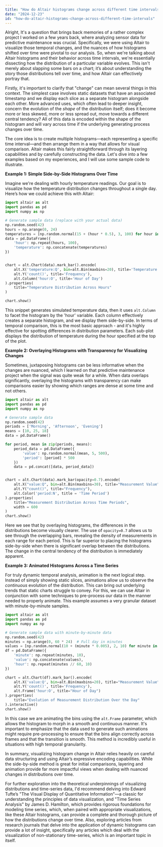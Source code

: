 ```yaml
---
title: "How do Altair histograms change across different time intervals?"
date: "2024-12-23"
id: "how-do-altair-histograms-change-across-different-time-intervals"
---
```


Alright,  It's a question that brings back memories of a rather complex project I worked on a few years back, where analyzing sensor data for predictive maintenance was crucial. Specifically, we were using Altair to visualize those temporal changes, and the nuances of how histograms shifted over time were pivotal to our analysis. So, when we're talking about Altair histograms and their behavior across time intervals, we're essentially dissecting how the distribution of a particular variable evolves. This isn't merely about slapping some bars on a chart; it’s about understanding the story those distributions tell over time, and how Altair can effectively portray that.

Firstly, it's important to clarify that "change" can mean several things in this context. The simplest case involves static datasets that have an associated timestamp and we display each slice as a separate histogram alongside each other. More advanced uses, which often lead to deeper insight, concern the evolution of the *shape* of the distribution itself; does it become more or less skewed, more or less spread out, move towards a different central tendency? All of this data is encoded within the shape of the histogram and will vary across time if the underlying generating process changes over time.

The core idea is to create multiple histograms—each representing a specific time interval—and then arrange them in a way that allows for visual comparison. Altair makes this fairly straightforward through its layering capabilities and by carefully constructing the data. Let's dive into a few examples based on my experiences, and I will use some sample code to illustrate.

**Example 1: Simple Side-by-Side Histograms Over Time**

Imagine we're dealing with hourly temperature readings. Our goal is to visualize how the temperature distribution changes throughout a single day. Here’s how we could achieve this with Altair:

```python
import altair as alt
import pandas as pd
import numpy as np

# Generate sample data (replace with your actual data)
np.random.seed(42)
hours = np.arange(0, 24)
temperatures = [np.random.normal(15 + (hour * 0.5), 3, 100) for hour in hours] # Simulate daily cycle
data = pd.DataFrame({
    'hour': np.repeat(hours, 100),
    'temperature': np.concatenate(temperatures)
})


chart = alt.Chart(data).mark_bar().encode(
    alt.X('temperature:Q', bin=alt.Bin(maxbins=20), title='Temperature (°C)'),
    alt.Y('count()', title='Frequency'),
    alt.Column('hour:O', title='Hour of Day')
).properties(
    title="Temperature Distribution Across Hours"
)

chart.show()
```

This snippet generates simulated temperature data, then it uses `alt.Column` to facet the histogram by the 'hour' variable. Each column effectively creates a separate histogram, and we display them side-by-side. In terms of temporal comparison, this is the most basic approach - and it's highly effective for spotting differences in distribution parameters. Each sub-plot displays the distribution of temperature during the hour specified at the top of the plot.

**Example 2: Overlaying Histograms with Transparency for Visualizing Changes**

Sometimes, juxtaposing histograms can be less informative when the changes are nuanced, which I learned on that predictive maintenance project when the signal was quite weak for a while. When data overlaps significantly, overlaying the histograms with transparency can make comparisons easier by showing which ranges are dense at some time and not others.

```python
import altair as alt
import pandas as pd
import numpy as np

# Generate sample data
np.random.seed(42)
periods = ['Morning', 'Afternoon', 'Evening']
means = [10, 25, 18]
data = pd.DataFrame()

for period, mean in zip(periods, means):
    period_data = pd.DataFrame({
        'value': np.random.normal(mean, 5, 500),
        'period': [period] * 500
    })
    data = pd.concat([data, period_data])


chart = alt.Chart(data).mark_bar(opacity=0.7).encode(
    alt.X("value:Q", bin=alt.Bin(maxbins=30), title="Measurement Value"),
    alt.Y("count()", title="Frequency"),
    alt.Color('period:N', title = 'Time Period')
).properties(
    title="Measurement Distribution Across Time Periods",
    width = 600
)
chart.show()
```
Here we see that by overlaying histograms, the differences in the distributions become visually clearer. The use of `opacity=0.7` allows us to see through the overlapping bars, revealing the density of measurements in each range for each period. This is far superior to placing the histograms side-by-side when there is significant overlap between the distributions. The change in the central tendency of the distribution is immediately apparent.

**Example 3: Animated Histograms Across a Time Series**

For truly dynamic temporal analysis, animation is the next logical step. Instead of simply showing static slices, animations allow us to observe the *continuous* evolution of the distribution. This can bring out underlying trends that static charts struggle to convey. For this, we can use Altair in conjunction with some techniques to pre-process our data in the manner needed to properly animate. This example assumes a very granular dataset with minute-by-minute samples.

```python
import altair as alt
import pandas as pd
import numpy as np

# Generate sample data with minute-by-minute data
np.random.seed(42)
minutes = np.arange(0, 60 * 24)  # Full day in minutes
values = [np.random.normal(10 + (minute * 0.005), 2, 10) for minute in minutes]
df = pd.DataFrame({
    'minute': np.repeat(minutes, 10),
    'value': np.concatenate(values),
    'hour': np.repeat(minutes // 60, 10)
})

chart = alt.Chart(df).mark_bar().encode(
    alt.X('value:Q', bin=alt.Bin(maxbins=20), title="Measurement Value"),
    alt.Y('count()', title='Frequency'),
    alt.Frame('hour:O', title="Hour of Day")
).properties(
    title="Evolution of Measurement Distribution Over the Day"
).interactive()
chart.show()

```
In this case we are animating the bins using the `alt.Frame` parameter, which allows the histogram to morph in a smooth and continuous manner. It's important to emphasize that the data used to generate such animations might require pre-processing to ensure that the bins align correctly across frames and that the transition is smooth. This method is incredibly useful in situations with high temporal granularity.

In summary, visualizing histogram change in Altair relies heavily on careful data structuring and using Altair’s expressive encoding capabilities. While the side-by-side method is great for initial comparisons, layering and animation provide far more impactful views when dealing with nuanced changes in distributions over time.

For further exploration into the theoretical underpinnings of visualizing distributions and time-series data, I'd recommend delving into Edward Tufte’s "The Visual Display of Quantitative Information"—a classic for understanding the principles of data visualization, and "Time Series Analysis" by James D. Hamilton, which provides rigorous foundations for modeling time series, which, when paired with appropriate visualizations, like these Altair histograms, can provide a complete and thorough picture of how the distributions change over time. Also, exploring articles from research journals that delve into the application of dynamic histograms can provide a lot of insight, specifically any articles which deal with the visualization of non-stationary time-series, which is an important topic in itself.
